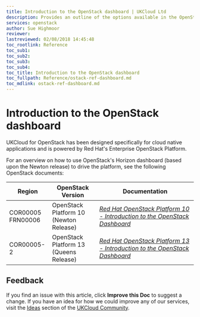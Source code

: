 ```yaml
---
title: Introduction to the OpenStack dashboard | UKCloud Ltd
description: Provides an outline of the options available in the OpenStack dashboard user interface used to drive UKCloud for Openstack
services: openstack
author: Sue Highmoor
reviewer:
lastreviewed: 02/08/2018 14:45:48
toc_rootlink: Reference
toc_sub1:
toc_sub2:
toc_sub3:
toc_sub4:
toc_title: Introduction to the OpenStack dashboard
toc_fullpath: Reference/ostack-ref-dashboard.md
toc_mdlink: ostack-ref-dashboard.md
---
```


# Introduction to the OpenStack dashboard

UKCloud for OpenStack has been designed specifically for cloud native applications and is powered by Red Hat's Enterprise OpenStack Platform.

For an overview on how to use OpenStack's Horizon dashboard (based upon the Newton release) to drive the platform, see the following OpenStack documents:


| Region              | OpenStack Version                      | Documentation |
|---------------------|----------------------------------------|---------------|
| COR00005 <BR> FRN00006 | OpenStack Platform 10 <BR> (Newton Release) | [*Red Hat OpenStack Platform 10 - Introduction to the OpenStack Dashboard*](https://access.redhat.com/documentation/en-us/red_hat_openstack_platform/10/pdf/introduction_to_the_openstack_dashboard/Red_Hat_OpenStack_Platform-10-Introduction_to_the_OpenStack_Dashboard-en-US.pdf) |
| COR00005-2 | OpenStack Platform 13 <BR> (Queens Release) | [*Red Hat OpenStack Platform 13 - Introduction to the OpenStack Dashboard* ](https://access.redhat.com/documentation/en-us/red_hat_openstack_platform/13/pdf/introduction_to_the_openstack_dashboard/Red_Hat_OpenStack_Platform-13-Introduction_to_the_OpenStack_Dashboard-en-US.pdf) |

## Feedback

If you find an issue with this article, click **Improve this Doc** to suggest a change. If you have an idea for how we could improve any of our services, visit the [Ideas](https://community.ukcloud.com/ideas) section of the [UKCloud Community](https://community.ukcloud.com).
